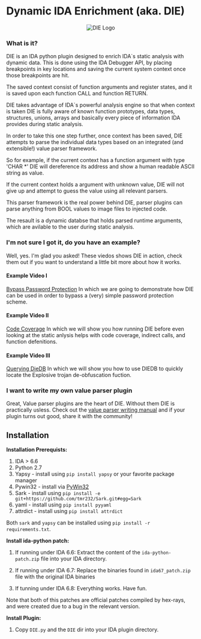 Dynamic IDA Enrichment (aka. DIE)
=================================

<p align="center">
  <img src="https://github.com/ynvb/DIE/blob/master/DIE/icons/logo.png" alt="DIE Logo"/>
</p>

### What is it?

DIE is an IDA python plugin designed to enrich IDA`s static analysis with dynamic data.
This is done using the IDA Debugger API, by placing breakpoints in key locations and saving the current system context once those breakpoints are hit.

The saved context consist of function arguments and register states, and it is saved upon each function CALL and function RETURN.

DIE takes advantage of IDA`s powerful analysis engine so that when context is taken DIE is fully aware of known function prototypes, data types, structures, unions, arrays and basically every piece of information IDA provides during static analysis.

In order to take this one step further, once context has been saved, DIE attempts to parse the individual data types based on an integrated (and extensible!) value parser framework.

So for example, if the current context has a function argument with type 'CHAR *' DIE will dereference its address and show a human readable ASCII string as value.

If the current context holds a argument with unknown value, DIE will not give up and attempt to guess the value using all relevant parsers.

This parser framework is the real power behind DIE, parser plugins can parse anything from BOOL values to image files to injected code.

The resault is a dynamic databse that holds parsed runtime arguments, which are avilable to the user during static analysis.

### I'm not sure I got it, do you have an example?

Well, yes. I'm glad you asked!
These viedos shows DIE in action, check them out if you want to understand a little bit more about how it works.

#### Example Video I
[Bypass Password Protection](https://vimeo.com/130815897)
In which we are going to demonstrate how DIE can be used in order to bypass a (very) simple password protection scheme.

#### Example Video II
[Code Coverage](https://vimeo.com/130815898)
In which we will show you how running DIE before even looking at the static anlysis helps with code coverage, indirect calls, and function defenitions.

#### Example Video III
[Querying DieDB](https://vimeo.com/130815899)
In which we will show you how to use DIEDB to quickly locate the Explosive trojan de-obfuscation fuction.

### I want to write my own value parser plugin

Great, Value parser plugins are the heart of DIE. Without them DIE is practically usless.
Check out the [value parser writing manual](https://github.com/ynvb/DIE/blob/master/ValueParserWritingManual.md) and if your plugin turns out good, share it with the community!

Installation
------------
**Installation Prerequists:**

1. IDA > 6.6
2. Python 2.7
3. Yapsy     - install using `pip install yapsy` or your favorite package manager
4. Pywin32   - install via [PyWin32](http://sourceforge.net/projects/pywin32/files/pywin32/)
5. Sark      - install using `pip install -e git+https://github.com/tmr232/Sark.git#egg=Sark`
6. yaml      - install using `pip install pyyaml`
7. attrdict  - install using `pip install attrdict`

Both `sark` and `yapsy` can be installed using `pip install -r requirements.txt`.

**Install ida-python patch:**

1. If running under IDA 6.6:
   Extract the content of the `ida-python-patch.zip` file into your IDA directory.

2. If running under IDA 6.7:
   Replace the binaries found in `ida67_patch.zip` file with the original IDA binaries
   
3. If tunning under IDA 6.8:
    Everything works. Have fun.

Note that both of this patches are official patches compiled by hex-rays, and were created due to a bug in the relevant version.

**Install Plugin:**

1. Copy `DIE.py` and the `DIE` dir into your IDA plugin directory.
